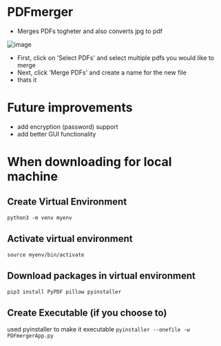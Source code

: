 # PDFmerger
- Merges PDFs togheter and also converts jpg to pdf

![image](https://github.com/user-attachments/assets/f8a1b36c-6469-496f-97c3-df87c73f6365)

- First, click on 'Select PDFs' and select multiple pdfs you would like to merge
- Next, click 'Merge PDFs' and create a name for the new file
- thats it

# Future improvements
- add encryption (password) support
- add better GUI functionality

# When downloading for local machine

## Create Virtual Environment
```python3 -m venv myenv```

## Activate virtual environment
```source myenv/bin/activate```

## Download packages in virtual environment
```pip3 install PyPDF pillow pyinstaller```

## Create Executable (if you choose to)
used pyinstaller to make it executable
```pyinstaller --onefile -w PDFmergerApp.py ```
